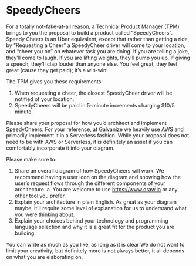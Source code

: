 # SpeedyCheers

For a totally not-fake-at-all reason, a Technical Product Manager (TPM) brings to you the proposal to build a product called “SpeedyCheers”. Speedy Cheers is an Uber equivalent, except that rather than getting a ride, by “Requesting a Cheer” a SpeedyCheer driver will come to your location, and “cheer you on” on whatever task you are doing. If you are telling a joke, they’ll come to laugh. If you are lifting weights, they’ll pump you up. If giving a speech, they’ll clap louder than anyone else. You feel great, they feel great (cause they get paid); it’s a win-win!

The TPM gives you these requirements:

  1. When requesting a cheer, the closest SpeedyCheer driver will be notified of your location.
  2. SpeedyCheers will be paid in 5-minute increments charging $10/5 minute.

Please share your proposal for how you’d architect and implement SpeedyCheers. For your reference, at Galvanize we heavily use AWS and primarily implement it in a Serverless fashion. While your proposal does not need to be with AWS or Serverless, it is definitely an asset if you can comfortably incorporate it into your diagram.

Please make sure to:

  1. Share an overall diagram of how SpeedyCheers will work. We recommend having a user icon on the diagram and showing how the user’s request flows through the different   components of your architecture.
         a. You are welcome to use https://www.draw.io or any other tool you prefer.
  3.  Explain your architecture in plain English. As great as your diagram maybe, it’ll require some level of explanation for us to understand what you were thinking about.
  4. Explain your choices behind your technology and programming language selection and why it is a great fit for the product you are building.

You can write as much as you like, as long as it is clear We do not want to limit your creativity; but definitely more is not always better, it all
depends on what you are elaborating on.
